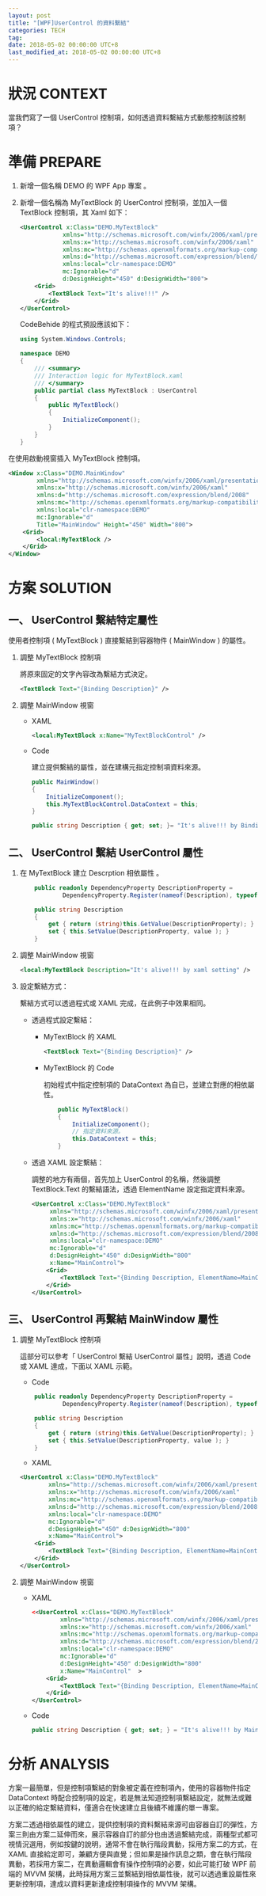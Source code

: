 ```yaml
---
layout: post
title: "[WPF]UserControl 的資料繫結"
categories: TECH
tag: 
date: 2018-05-02 00:00:00 UTC+8 
last_modified_at: 2018-05-02 00:00:00 UTC+8 
---
```


# 狀況 CONTEXT

當我們寫了一個 UserControl 控制項，如何透過資料繫結方式動態控制該控制項？


# 準備 PREPARE
1. 新增一個名稱 DEMO 的 WPF App 專案 。

2. 新增一個名稱為 MyTextBlock 的 UserControl 控制項，並加入一個 TextBlock 控制項，其 Xaml 如下：

    ``` XML
    <UserControl x:Class="DEMO.MyTextBlock"
                xmlns="http://schemas.microsoft.com/winfx/2006/xaml/presentation"
                xmlns:x="http://schemas.microsoft.com/winfx/2006/xaml"
                xmlns:mc="http://schemas.openxmlformats.org/markup-compatibility/2006" 
                xmlns:d="http://schemas.microsoft.com/expression/blend/2008" 
                xmlns:local="clr-namespace:DEMO"
                mc:Ignorable="d" 
                d:DesignHeight="450" d:DesignWidth="800">
        <Grid>
            <TextBlock Text="It's alive!!!" />
        </Grid>
    </UserControl>
    ```

    CodeBehide 的程式預設應該如下：
    ``` csharp
    using System.Windows.Controls;

    namespace DEMO
    {
        /// <summary>
        /// Interaction logic for MyTextBlock.xaml
        /// </summary>
        public partial class MyTextBlock : UserControl
        {
            public MyTextBlock()
            {
                InitializeComponent();
            }
        }
    }
    ```

在使用啟動視窗插入 MyTextBlock 控制項。

``` XML
<Window x:Class="DEMO.MainWindow"
        xmlns="http://schemas.microsoft.com/winfx/2006/xaml/presentation"
        xmlns:x="http://schemas.microsoft.com/winfx/2006/xaml"
        xmlns:d="http://schemas.microsoft.com/expression/blend/2008"
        xmlns:mc="http://schemas.openxmlformats.org/markup-compatibility/2006"
        xmlns:local="clr-namespace:DEMO"
        mc:Ignorable="d"
        Title="MainWindow" Height="450" Width="800">
    <Grid>
        <local:MyTextBlock />
    </Grid>
</Window>
```

# 方案 SOLUTION

## 一、 UserControl 繫結特定屬性

使用者控制項 ( MyTextBlock ) 直接繋結到容器物件 ( MainWindow ) 的屬性。

1. 調整 MyTextBlock 控制項

    將原來固定的文字內容改為繫結方式決定。

    ``` xml
    <TextBlock Text="{Binding Description}" />
    ```
2. 調整 MainWindow 視窗

    * XAML 
        ``` xml
        <local:MyTextBlock x:Name="MyTextBlockControl" />
        ```

    * Code 
    
        建立提供繫結的屬性，並在建構元指定控制項資料來源。

        ``` csharp
        public MainWindow()
        {
            InitializeComponent();
            this.MyTextBlockControl.DataContext = this;
        }

        public string Description { get; set; }= "It's alive!!! by Binding MainWindow.Description";
        ```

## 二、 UserControl 繫結 UserControl 屬性

1. 在 MyTextBlock 建立 Descrption 相依屬性 。
    ```csharp
        public readonly DependencyProperty DescriptionProperty =
                DependencyProperty.Register(nameof(Description), typeof(string), typeof(MyTextBlock), new PropertyMetadata());

        public string Description
        {
            get { return (string)this.GetValue(DescriptionProperty); }
            set { this.SetValue(DescriptionProperty, value ); }
        }  
    ```
2. 調整 MainWindow 視窗

    ```xml
    <local:MyTextBlock Description="It's alive!!! by xaml setting" />
    ```

3. 設定繫結方式：
    
    繫結方式可以透過程式或 XAML 完成，在此例子中效果相同。

    * 透過程式設定繫結：

        * MyTextBlock 的 XAML
            ```xml
            <TextBlock Text="{Binding Description}" />
            ```

        * MyTextBlock 的 Code
        
            初始程式中指定控制項的 DataContext 為自已，並建立對應的相依屬性。

            ```csharp
                public MyTextBlock()
                {
                    InitializeComponent();
                    // 指定資料來源。
                    this.DataContext = this;
                }
            ```

    * 透過 XAML 設定繫結：

        調整的地方有兩個，首先加上 UserControl 的名稱，然後調整 TextBlock.Text 的繫結語法，透過 ElementName 設定指定資料來源。

        ```xml
        <UserControl x:Class="DEMO.MyTextBlock"
             xmlns="http://schemas.microsoft.com/winfx/2006/xaml/presentation"
             xmlns:x="http://schemas.microsoft.com/winfx/2006/xaml"
             xmlns:mc="http://schemas.openxmlformats.org/markup-compatibility/2006" 
             xmlns:d="http://schemas.microsoft.com/expression/blend/2008" 
             xmlns:local="clr-namespace:DEMO"
             mc:Ignorable="d" 
             d:DesignHeight="450" d:DesignWidth="800"
             x:Name="MainControl">
            <Grid>
                <TextBlock Text="{Binding Description, ElementName=MainControl }" />
            </Grid>
        </UserControl>
        ```
        

## 三、 UserControl 再繫結 MainWindow 屬性

1. 調整 MyTextBlock 控制項

    這部分可以參考「 UserControl 繫結 UserControl 屬性」說明，透過 Code 或 XAML 達成，下面以 XAML 示範。

    * Code 
    ```csharp
        public readonly DependencyProperty DescriptionProperty =
                DependencyProperty.Register(nameof(Description), typeof(string), typeof(MyTextBlock), new PropertyMetadata());

        public string Description
        {
            get { return (string)this.GetValue(DescriptionProperty); }
            set { this.SetValue(DescriptionProperty, value ); }
        }  
    ```
    * XAML
    ```xml
    <UserControl x:Class="DEMO.MyTextBlock"
            xmlns="http://schemas.microsoft.com/winfx/2006/xaml/presentation"
            xmlns:x="http://schemas.microsoft.com/winfx/2006/xaml"
            xmlns:mc="http://schemas.openxmlformats.org/markup-compatibility/2006" 
            xmlns:d="http://schemas.microsoft.com/expression/blend/2008" 
            xmlns:local="clr-namespace:DEMO"
            mc:Ignorable="d" 
            d:DesignHeight="450" d:DesignWidth="800"
            x:Name="MainControl">
        <Grid>
            <TextBlock Text="{Binding Description, ElementName=MainControl }" />
        </Grid>
    </UserControl>
    ```

2. 調整 MainWindow 視窗
    
    * XAML 
        ```xml
        <<UserControl x:Class="DEMO.MyTextBlock"
                xmlns="http://schemas.microsoft.com/winfx/2006/xaml/presentation"
                xmlns:x="http://schemas.microsoft.com/winfx/2006/xaml"
                xmlns:mc="http://schemas.openxmlformats.org/markup-compatibility/2006" 
                xmlns:d="http://schemas.microsoft.com/expression/blend/2008" 
                xmlns:local="clr-namespace:DEMO"
                mc:Ignorable="d" 
                d:DesignHeight="450" d:DesignWidth="800"
                x:Name="MainControl"  >
            <Grid>
                <TextBlock Text="{Binding Description, ElementName=MainControl }" />
            </Grid>
        </UserControl>
        ```
    
    * Code

        ```csharp
        public string Description { get; set; } = "It's alive!!! by MainWin.Description";
        ```

# 分析 ANALYSIS

方案一最簡單，但是控制項繫結的對象被定義在控制項內，使用的容器物件指定 DataContext 時配合控制項的設定，若是無法知道控制項繫結設定，就無法或難以正確的給定繫結資料，僅適合在快速建立且後續不維護的單一專案。

方案二透過相依屬性的建立，提供控制項的資料繫結來源可由容器自訂的彈性，方案三則由方案二延伸而來，展示容器自訂的部分也由透過繫結完成，兩種型式都可視情況選用，例如按鍵的說明，通常不會在執行階段異動，採用方案二的方式，在 XAML 直接給定即可，兼顧方便與直覺；但如果是操作訊息之類，會在執行階段異動，若採用方案二，在異動邏輯會有操作控制項的必要，如此可能打破 WPF 前端的 MVVM 架構，此時採用方案三並繫結到相依屬性後，就可以透過重設屬性來更新控制項，達成以資料更新達成控制項操作的 MVVM 架構。

